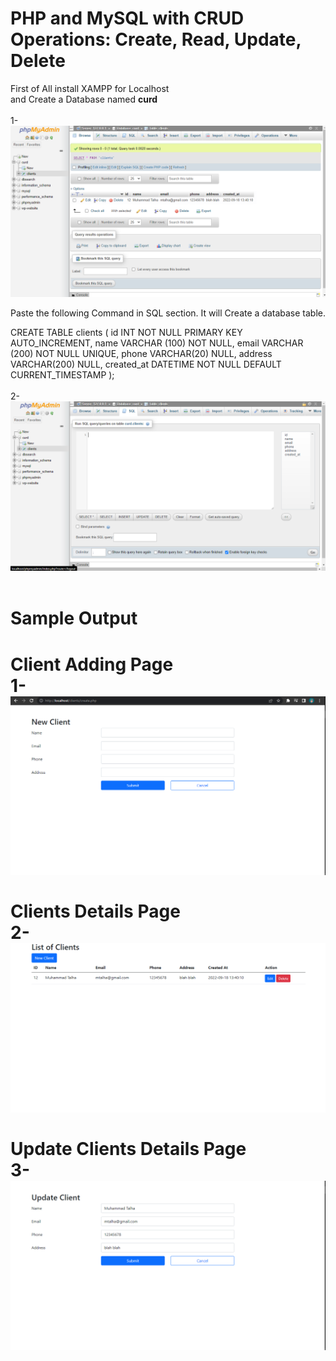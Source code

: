 <h1>PHP and MySQL with CRUD Operations: Create, Read, Update, Delete</h1>
First of All install XAMPP for Localhost <br>
and Create a Database named <strong>curd</strong>
<br><br>
1-<img src="db.png">

Paste the following Command in SQL section. It will Create a database table. 

CREATE TABLE clients (
    id INT NOT NULL PRIMARY KEY AUTO_INCREMENT,
    name VARCHAR (100) NOT NULL,
    email VARCHAR (200) NOT NULL UNIQUE,
    phone VARCHAR(20) NULL,
    address VARCHAR(200) NULL,
    created_at DATETIME NOT NULL DEFAULT CURRENT_TIMESTAMP
);
<br><br>
2-<img src="sql.png">
<br><br>
<h1>Sample Output<h1>
Client Adding Page
<br>
1-<img src="create.png">
<br><br>
Clients Details Page
<br>
2-<img src="Index.png">
<br><br>
Update Clients Details Page
<br>
3-<img src="update.png">


